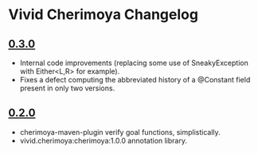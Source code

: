 # Vivid Cherimoya Changelog

## [0.3.0]
- Internal code improvements (replacing some use of SneakyException with Either<L,R> for example).
- Fixes a defect computing the abbreviated history of a @Constant field present in only two versions.

## [0.2.0]
- cherimoya-maven-plugin verify goal functions, simplistically.
- vivid.cherimoya:cherimoya:1.0.0 annotation library.

[0.3.0]: https://github.com/vivid-inc/cherimoya/compare/cherimoya-0.2.0...cherimoya-0.3.0
[0.2.0]: https://github.com/vivid-inc/cherimoya/tree/release-0.2.0
